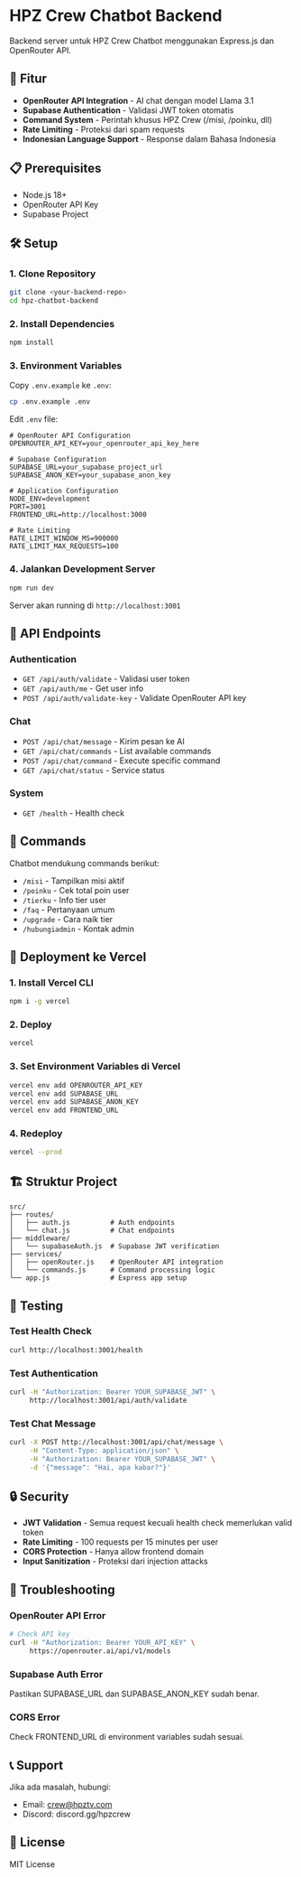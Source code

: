 # HPZ Crew Chatbot Backend

Backend server untuk HPZ Crew Chatbot menggunakan Express.js dan OpenRouter API.

## 🚀 Fitur

- **OpenRouter API Integration** - AI chat dengan model Llama 3.1
- **Supabase Authentication** - Validasi JWT token otomatis
- **Command System** - Perintah khusus HPZ Crew (/misi, /poinku, dll)
- **Rate Limiting** - Proteksi dari spam requests
- **Indonesian Language Support** - Response dalam Bahasa Indonesia

## 📋 Prerequisites

- Node.js 18+
- OpenRouter API Key
- Supabase Project

## 🛠️ Setup

### 1. Clone Repository

```bash
git clone <your-backend-repo>
cd hpz-chatbot-backend
```

### 2. Install Dependencies

```bash
npm install
```

### 3. Environment Variables

Copy `.env.example` ke `.env`:

```bash
cp .env.example .env
```

Edit `.env` file:

```env
# OpenRouter API Configuration
OPENROUTER_API_KEY=your_openrouter_api_key_here

# Supabase Configuration
SUPABASE_URL=your_supabase_project_url
SUPABASE_ANON_KEY=your_supabase_anon_key

# Application Configuration
NODE_ENV=development
PORT=3001
FRONTEND_URL=http://localhost:3000

# Rate Limiting
RATE_LIMIT_WINDOW_MS=900000
RATE_LIMIT_MAX_REQUESTS=100
```

### 4. Jalankan Development Server

```bash
npm run dev
```

Server akan running di `http://localhost:3001`

## 📡 API Endpoints

### Authentication
- `GET /api/auth/validate` - Validasi user token
- `GET /api/auth/me` - Get user info
- `POST /api/auth/validate-key` - Validate OpenRouter API key

### Chat
- `POST /api/chat/message` - Kirim pesan ke AI
- `GET /api/chat/commands` - List available commands
- `POST /api/chat/command` - Execute specific command
- `GET /api/chat/status` - Service status

### System
- `GET /health` - Health check

## 💬 Commands

Chatbot mendukung commands berikut:

- `/misi` - Tampilkan misi aktif
- `/poinku` - Cek total poin user
- `/tierku` - Info tier user
- `/faq` - Pertanyaan umum
- `/upgrade` - Cara naik tier
- `/hubungiadmin` - Kontak admin

## 🔧 Deployment ke Vercel

### 1. Install Vercel CLI

```bash
npm i -g vercel
```

### 2. Deploy

```bash
vercel
```

### 3. Set Environment Variables di Vercel

```bash
vercel env add OPENROUTER_API_KEY
vercel env add SUPABASE_URL
vercel env add SUPABASE_ANON_KEY
vercel env add FRONTEND_URL
```

### 4. Redeploy

```bash
vercel --prod
```

## 🏗️ Struktur Project

```
src/
├── routes/
│   ├── auth.js          # Auth endpoints
│   └── chat.js          # Chat endpoints
├── middleware/
│   └── supabaseAuth.js  # Supabase JWT verification
├── services/
│   ├── openRouter.js    # OpenRouter API integration
│   └── commands.js      # Command processing logic
└── app.js               # Express app setup
```

## 🧪 Testing

### Test Health Check

```bash
curl http://localhost:3001/health
```

### Test Authentication

```bash
curl -H "Authorization: Bearer YOUR_SUPABASE_JWT" \
     http://localhost:3001/api/auth/validate
```

### Test Chat Message

```bash
curl -X POST http://localhost:3001/api/chat/message \
     -H "Content-Type: application/json" \
     -H "Authorization: Bearer YOUR_SUPABASE_JWT" \
     -d '{"message": "Hai, apa kabar?"}'
```

## 🔒 Security

- **JWT Validation** - Semua request kecuali health check memerlukan valid token
- **Rate Limiting** - 100 requests per 15 minutes per user
- **CORS Protection** - Hanya allow frontend domain
- **Input Sanitization** - Proteksi dari injection attacks

## 🐛 Troubleshooting

### OpenRouter API Error

```bash
# Check API key
curl -H "Authorization: Bearer YOUR_API_KEY" \
     https://openrouter.ai/api/v1/models
```

### Supabase Auth Error

Pastikan SUPABASE_URL dan SUPABASE_ANON_KEY sudah benar.

### CORS Error

Check FRONTEND_URL di environment variables sudah sesuai.

## 📞 Support

Jika ada masalah, hubungi:
- Email: crew@hpztv.com
- Discord: discord.gg/hpzcrew

## 📄 License

MIT License